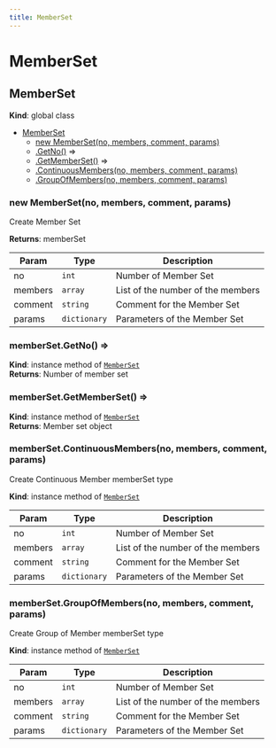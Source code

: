 ```yaml
---
title: MemberSet
---
```


# MemberSet

<a name="MemberSet"></a>

## MemberSet
**Kind**: global class  

* [MemberSet](#MemberSet)
    * [new MemberSet(no, members, comment, params)](#new_MemberSet_new)
    * [.GetNo()](#MemberSet+GetNo) ⇒
    * [.GetMemberSet()](#MemberSet+GetMemberSet) ⇒
    * [.ContinuousMembers(no, members, comment, params)](#MemberSet+ContinuousMembers)
    * [.GroupOfMembers(no, members, comment, params)](#MemberSet+GroupOfMembers)

<a name="new_MemberSet_new"></a>

### new MemberSet(no, members, comment, params)
Create Member Set

**Returns**: memberSet  

| Param | Type | Description |
| --- | --- | --- |
| no | <code>int</code> | Number of Member Set |
| members | <code>array</code> | List of the number of the members |
| comment | <code>string</code> | Comment for the Member Set |
| params | <code>dictionary</code> | Parameters of the Member Set |

<a name="MemberSet+GetNo"></a>

### memberSet.GetNo() ⇒
**Kind**: instance method of [<code>MemberSet</code>](#MemberSet)  
**Returns**: Number of member set  
<a name="MemberSet+GetMemberSet"></a>

### memberSet.GetMemberSet() ⇒
**Kind**: instance method of [<code>MemberSet</code>](#MemberSet)  
**Returns**: Member set object  
<a name="MemberSet+ContinuousMembers"></a>

### memberSet.ContinuousMembers(no, members, comment, params)
Create Continuous Member memberSet type

**Kind**: instance method of [<code>MemberSet</code>](#MemberSet)  

| Param | Type | Description |
| --- | --- | --- |
| no | <code>int</code> | Number of Member Set |
| members | <code>array</code> | List of the number of the members |
| comment | <code>string</code> | Comment for the Member Set |
| params | <code>dictionary</code> | Parameters of the Member Set |

<a name="MemberSet+GroupOfMembers"></a>

### memberSet.GroupOfMembers(no, members, comment, params)
Create Group of  Member memberSet type

**Kind**: instance method of [<code>MemberSet</code>](#MemberSet)  

| Param | Type | Description |
| --- | --- | --- |
| no | <code>int</code> | Number of Member Set |
| members | <code>array</code> | List of the number of the members |
| comment | <code>string</code> | Comment for the Member Set |
| params | <code>dictionary</code> | Parameters of the Member Set |


